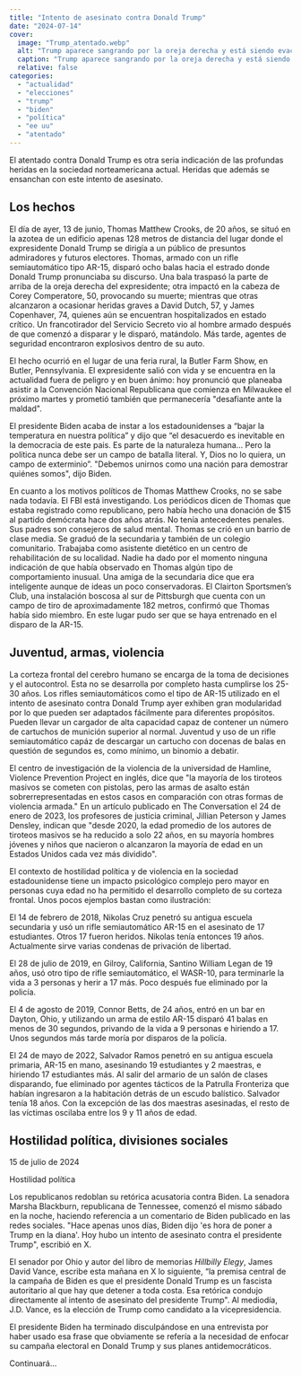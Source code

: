 ```yaml
---
title: "Intento de asesinato contra Donald Trump"
date: "2024-07-14"
cover:
  image: "Trump_atentado.webp" 
  alt: "Trump aparece sangrando por la oreja derecha y está siendo evacuado por un equipo de seguridad."
  caption: "Trump aparece sangrando por la oreja derecha y está siendo evacuado por un equipo de seguridad."
  relative: false
categories: 
  - "actualidad"
  - "elecciones"
  - "trump"
  - "biden"
  - "política"
  - "ee uu"
  - "atentado"
---
```


El atentado contra Donald Trump es otra seria indicación de las profundas heridas en la sociedad norteamericana actual. Heridas que además se ensanchan con este intento de asesinato.

## Los hechos

El día de ayer, 13 de junio, Thomas Matthew Crooks, de 20 años, se situó en la azotea de un edificio apenas 128 metros de distancia del lugar donde el expresidente Donald Trump se dirigía a un público de presuntos admiradores y futuros electores. Thomas, armado con un rifle semiautomático tipo AR-15, disparó ocho balas hacia el estrado donde Donald Trump pronunciaba su discurso. Una bala traspasó la parte de arriba de la oreja derecha del expresidente; otra impactó en la cabeza de Corey Comperatore, 50, provocando su muerte; mientras que otras alcanzaron a ocasionar heridas graves a David Dutch, 57, y James Copenhaver, 74, quienes aún se encuentran hospitalizados en estado crítico. Un francotirador del Servicio Secreto vio al hombre armado después de que comenzó a disparar y le disparó, matándolo. Más tarde, agentes de seguridad encontraron explosivos dentro de su auto.

El hecho ocurrió en el lugar de una feria rural, la Butler Farm Show, en Butler, Pennsylvania. El expresidente salió con vida y se encuentra en la actualidad fuera de peligro y en buen ánimo: hoy pronunció que planeaba asistir a la Convención Nacional Republicana que comienza en Milwaukee el próximo martes y prometió también que permanecería "desafiante ante la maldad".

El presidente Biden acaba de instar a los estadounidenses a “bajar la temperatura en nuestra política” y dijo que “el desacuerdo es inevitable en la democracia de este pais. Es parte de la naturaleza humana... Pero la política nunca debe ser un campo de batalla literal. Y, Dios no lo quiera, un campo de exterminio”. "Debemos unirnos como una nación para demostrar quiénes somos", dijo Biden.

En cuanto a los motivos políticos de Thomas Matthew Crooks, no se sabe nada todavía. El FBI está investigando. Los periódicos dicen de Thomas que estaba registrado como republicano, pero había hecho una donación de $15 al partido demócrata hace dos años atrás. No tenía antecedentes penales. Sus padres son consejeros de salud mental. Thomas se crió en un barrio de clase media. Se graduó de la secundaria y también de un colegio comunitario. Trabajaba como asistente dietético en un centro de rehabilitación de su localidad. Nadie ha dado por el momento ninguna indicación de que había observado en Thomas algún tipo de comportamiento inusual. Una amiga de la secundaria dice que era inteligente aunque de ideas un poco conservadoras. El Clairton Sportsmen’s Club, una instalación boscosa al sur de Pittsburgh que cuenta con un campo de tiro de aproximadamente 182 metros, confirmó que Thomas había sido miembro. En este lugar pudo ser que se haya entrenado en el disparo de la AR-15.

## Juventud, armas, violencia

La corteza frontal del cerebro humano se encarga de la toma de decisiones y el autocontrol. Esta no se desarrolla por completo hasta cumplirse los 25-30 años. Los rifles semiautomáticos como el tipo de AR-15 utilizado en el intento de asesinato contra Donald Trump ayer exhiben gran modularidad por lo que pueden ser adaptados fácilmente para diferentes propósitos. Pueden llevar un cargador de alta capacidad capaz de contener un número de cartuchos de munición superior al normal. Juventud y uso de un rifle semiautomático capáz de descargar un cartucho con docenas de balas en questión de segundos es, como mínimo, un binomio a debatir.

El centro de investigación de la violencia de la universidad de Hamline, Violence Prevention Project en inglés, dice que "la mayoría de los tiroteos masivos se cometen con pistolas, pero las armas de asalto están sobrerrepresentadas en estos casos en comparación con otras formas de violencia armada." En un artículo publicado en The Conversation el 24 de enero de 2023, los profesores de justicia criminal, Jillian Peterson y James Densley, indican que "desde 2020, la edad promedio de los autores de tiroteos masivos se ha reducido a solo 22 años, en su mayoría hombres jóvenes y niños que nacieron o alcanzaron la mayoría de edad en un Estados Unidos cada vez más dividido".

El contexto de hostilidad política y de violencia en la sociedad estadounidense tiene un impacto psicológico complejo pero mayor en personas cuya edad no ha permitido el desarrollo completo de su corteza frontal. Unos pocos ejemplos bastan como ilustración:

El 14 de febrero de 2018, Nikolas Cruz penetró su antigua escuela secundaria y usó un rifle semiautomático AR-15 en el asesinato de 17 estudiantes. Otros 17 fueron heridos. Nikolas tenía entonces 19 años. Actualmente sirve varias condenas de privación de libertad.

El 28 de julio de 2019, en Gilroy, California, Santino William Legan de 19 años, usó otro tipo de rifle semiautomático, el WASR-10, para terminarle la vida a 3 personas y herir a 17 más. Poco después fue eliminado por la policía.

El 4 de agosto de 2019, Connor Betts, de 24 años, entró en un bar en Dayton, Ohio, y utilizando un arma de estilo AR-15 disparó 41 balas en menos de 30 segundos, privando de la vida a 9 personas e hiriendo a 17. Unos segundos más tarde moría por disparos de la policía.

El 24 de mayo de 2022, Salvador Ramos penetró en su antigua escuela primaria, AR-15 en mano, asesinando 19 estudiantes y 2 maestras, e hiriendo 17 estudiantes más. Al salir del armario de un salón de clases disparando, fue eliminado por agentes tácticos de la Patrulla Fronteriza que habían ingresaron a la habitación detrás de un escudo balístico. Salvador tenía 18 años. Con la excepción de las dos maestras asesinadas, el resto de las víctimas oscilaba entre los 9 y 11 años de edad.

## Hostilidad política, divisiones sociales

15 de julio de 2024

Hostilidad política 

Los republicanos redoblan su retórica acusatoria contra Biden. La senadora Marsha Blackburn, republicana de Tennessee, comenzó el mismo sábado en la noche, haciendo referencia a un comentario de Biden publicado en las redes sociales. "Hace apenas unos días, Biden dijo 'es hora de poner a Trump en la diana'. Hoy hubo un intento de asesinato contra el presidente Trump", escribió en X. 

El senador por Ohio y autor del libro de memorias _Hillbilly Elegy_, James David Vance, escribe esta mañana en X lo siguiente, “la premisa central de la campaña de Biden es que el presidente Donald Trump es un fascista autoritario al que hay que detener a toda costa. Esa retórica condujo directamente al intento de asesinato del presidente Trump". Al mediodía, J.D. Vance, es la elección de Trump como candidato a la vicepresidencia.

El presidente Biden ha terminado disculpándose en una entrevista por haber usado esa frase que obviamente se refería a la necesidad de enfocar su campaña electoral en Donald Trump y sus planes antidemocráticos.

Continuará…
